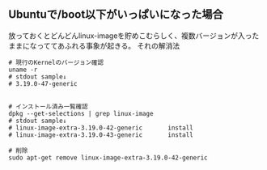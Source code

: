 
## Ubuntuで/boot以下がいっぱいになった場合

放っておくとどんどんlinux-imageを貯めこむらしく、複数バージョンが入ったままになっててあふれる事象が起きる。
それの解消法

```
# 現行のKernelのバージョン確認
uname -r
# stdout sample↓
# 3.19.0-47-generic


# インストール済み一覧確認
dpkg --get-selections | grep linux-image
# stdout sample↓
# linux-image-extra-3.19.0-42-generic		install
# linux-image-extra-3.19.0-43-generic		install

# 削除
sudo apt-get remove linux-image-extra-3.19.0-42-generic

```
